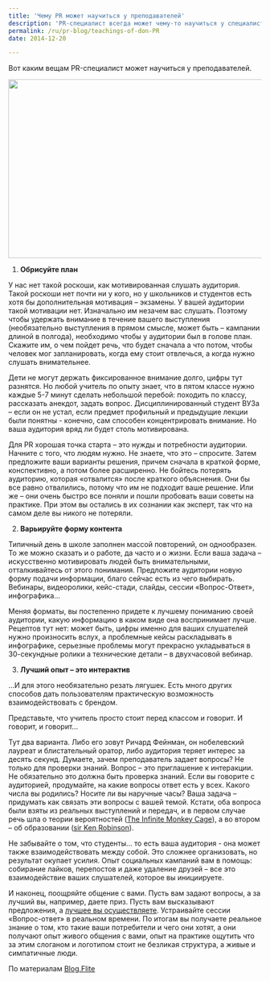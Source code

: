 ```yaml
---
title: 'Чему PR может научиться у преподавателей'
description: 'PR-специалист всегда может чему-то научиться у специалистов других профессий, особенно это касается профессий связанных с публичной деятельностью, с выступлением для публики. А таких профессий, по сути, не так много: это артист, священник и учитель. Хотя эти слова вызывают в нашем сознании совершенно разные образы, у них есть нечто общее: есть аудитория (даже если это один человек), есть тот, кто выступает перед аудиторией (один человек или несколько), и есть какая-то история, какой-то массив знаний и эмоций, который нужно передать.'
permalink: /ru/pr-blog/teachings-of-don-PR
date: 2014-12-20

---
```


Вот каким вещам PR-специалист может научиться у преподавателей.

<img src="{{ site.assets }}/upload/21470089_2db47c90da_z.jpg" alt="" class="post__img" width="580" height="355">

1. <strong>Обрисуйте план</strong>

У нас нет такой роскоши, как мотивированная слушать аудитория. Такой роскоши нет почти ни у кого, но у школьников и студентов есть хотя бы дополнительная мотивация – экзамены. У вашей аудитории такой мотивации нет. Изначально им незачем вас слушать. Поэтому чтобы удержать внимание в течение вашего выступления (необязательно выступления в прямом смысле, может быть – кампании длиной в полгода), необходимо чтобы у аудитории был в голове план. Скажите им, о чем пойдет речь, что будет сначала а что потом, чтобы человек мог запланировать, когда ему стоит отвлечься, а когда нужно слушать внимательнее.

Дети не могут держать фиксированное внимание долго, цифры тут разнятся. Но любой учитель по опыту знает, что в пятом классе нужно каждые 5-7 минут сделать небольшой перебой: походить по классу, рассказать анекдот, задать вопрос. Дисциплинированный студент ВУЗа – если он не устал, если предмет профильный и предыдущие лекции были понятны -  конечно, сам способен концентрировать внимание. Но ваша аудитория вряд ли будет столь мотивирована.

Для PR хорошая точка старта – это нужды и потребности аудитории. Начните с того, что людям нужно. Не знаете, что это – спросите. Затем предложите ваши варианты решения, причем сначала в краткой форме, конспективно, а потом более расширенно. Не бойтесь потерять аудиторию, которая «отвалится» после краткого объяснения. Они бы все равно отвалились, потому что им не подходит ваше решение. Или же – они очень быстро все поняли и пошли пробовать ваши советы на практике. При этом вы остались в их сознании как эксперт, так что на самом деле вы никого не потеряли.

2. <strong>Варьируйте форму контента</strong>

Типичный день в школе заполнен массой повторений, он однообразен. То же можно сказать и о работе, да часто и о жизни. Если ваша задача – искусственно мотивировать людей быть внимательными, отталкивайтесь от этого понимания. Предложите аудитории новую форму подачи информации, благо сейчас есть из чего выбирать. Вебинары, видеоролики, кейс-стади, слайды, сессии «Вопрос-Ответ», инфографика...

Меняя форматы, вы постепенно придете к лучшему пониманию своей аудитории, какую информацию в каком виде она воспринимает лучше. Рецептов тут нет: может быть, цифры именно для ваших слушателей нужно произносить вслух, а проблемные кейсы раскладывать в инфографике, серьезные проблемы могут прекрасно укладываться в 30-секундные ролики а технические детали – в двухчасовой вебинар.

3. <strong>Лучший опыт – это интерактив</strong>

…И для этого необязательно резать лягушек. Есть много других способов дать пользователям практическую возможность взаимодействовать  с брендом.

Представьте, что учитель просто стоит перед классом  и говорит. И говорит, и говорит...

Тут два варианта. Либо его зовут Ричард Фейнман, он нобелевский лауреат и блистательный оратор, либо аудитория теряет интерес за десять секунд. Думаете, зачем преподаватель задает вопросы? Не только для проверки знаний. Вопрос – это приглашение к интеракции. Не обязательно это должна быть проверка знаний. Если вы говорите с аудиторией, продумайте, на какие вопросы ответ есть у всех. Какого числа вы родились? Носите ли вы наручные часы? Ваша задача – придумать как связать эти вопросы с вашей темой. Кстати, оба вопроса были взяты из реальных выступлений и передач, и в первом случае речь шла о теории вероятностей (<a href="https://www.youtube.com/watch?v=bHhfataM1Lc">The Infinite Monkey Cage</a>), а во втором – об образовании (<a href="https://www.ted.com/talks/sir_ken_robinson_bring_on_the_revolution?language=ru">sir Ken Robinson</a>).

Не забывайте о том, что студенты… то есть ваша аудитория - она может также взаимодействовать между собой. Это сложнее организовать, но результат окупает усилия. Опыт социальных кампаний вам в помощь: собирание лайков, перепостов и даже удаление друзей – все это взаимодействие ваших слушателей, которое вы инициируете.

И наконец, поощряйте общение с вами. Пусть вам задают вопросы, а за лучший вы, например, даете приз. Пусть вам высказывают предложения, а <a href="/ru/pr-blog/desyat-krupneyshikh-kompaniy-v-sotsialnykh-setyakh">лучшее вы осуществляете</a>. Устраивайте сессии «Вопрос-ответ» в реальном времени. По итогам вы получаете реальное знание о том, кто такие ваши потребители и чего они хотят, а  они получают опыт живого общения с вами, опыт на практике ощутить что за этим слоганом и логотипом стоит не безликая структура, а живые и симпатичные люди.

По материалам <a href="https://blog.flite.com/home/2013/9/5/3-lessons-marketers-can-learn-from-teachers#.VJRqrV4gY">Blog.Flite</a>

